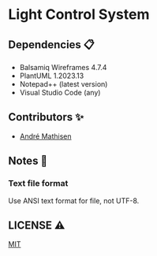 #  Light Control System
## Dependencies 📋
- Balsamiq Wireframes 4.7.4
- PlantUML 1.2023.13
- Notepad++ (latest version)
- Visual Studio Code (any)

## Contributors ✨

* [André Mathisen](https://github.com/anzure)

## Notes 📄
### Text file format
Use ANSI text format for file, not UTF-8.


## LICENSE ⚠️

[MIT](LICENSE)
